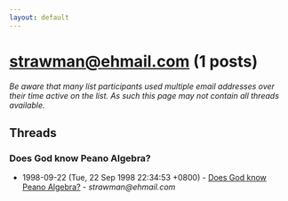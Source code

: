 ```yaml
---
layout: default
---
```


# strawman@ehmail.com (1 posts)

_Be aware that many list participants used multiple email addresses over their time active on the list. As such this page may not contain all threads available._

## Threads

### Does God know Peano Algebra?
+ 1998-09-22 (Tue, 22 Sep 1998 22:34:53 +0800) - [Does God know Peano Algebra?](/archive/1998/09/9cecc6c061f8346e65e0632f563439026911275eab5e5de942481995699341f6) - _strawman@ehmail.com_

